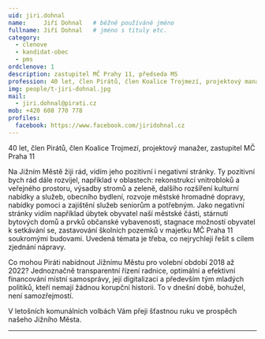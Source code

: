 ```yaml
---
uid: jiri.dohnal
name:     Jiří Dohnal  	# běžně používáné jméno
fullname: Jiří Dohnal  	# jméno s tituly etc.
category:
  - clenove
  - kandidat-obec
  - pms  
ordclenove: 1
description: zastupitel MČ Prahy 11, předseda MS
profession: 40 let, člen Pirátů, člen Koalice Trojmezí, projektový manažer, zastupitel MČ Praha 11
img: people/t-jiri-dohnal.jpg
mail:
  - jiri.dohnal@pirati.cz
mob: +420 608 770 778
profiles:
  facebook: https://www.facebook.com/jiridohnal.cz
---
```


40 let, člen Pirátů, člen Koalice Trojmezí, projektový manažer, zastupitel MČ Praha 11
 
Na Jižním Městě žiji rád, vidím jeho pozitivní i negativní stránky. Ty pozitivní bych rád dále rozvíjel, například v oblastech: rekonstrukcí vnitrobloků a veřejného prostoru, výsadby stromů a zeleně, dalšího rozšíření kulturní nabídky a služeb, obecního bydlení, rozvoje městské hromadné dopravy, nabídky pomoci a zajištění služeb seniorům a potřebným. Jako negativní stránky vidím například úbytek obyvatel naší městské části, stárnutí bytových domů a prvků občanské vybavenosti, stagnace možností obyvatel k setkávání se, zastavování školních pozemků v majetku MČ Praha 11 soukromými budovami. Uvedená témata je třeba, co nejrychleji řešit s cílem zjednání nápravy.
 
Co mohou Piráti nabídnout Jižnímu Městu pro volební období 2018 až 2022? Jednoznačně transparentní řízení radnice, optimální a efektivní financování místní samosprávy, její digitalizaci a především tým mladých politiků, kteří nemají žádnou korupční historii. To v dnešní době, bohužel, není samozřejmostí.
 
V letošních komunálních volbách Vám přeji šťastnou ruku ve prospěch našeho Jižního Města.

---